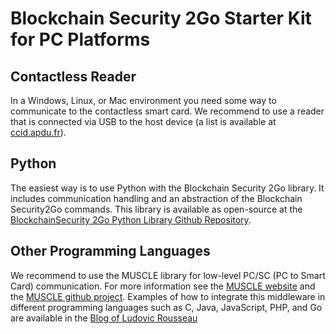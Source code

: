 # Blockchain Security 2Go Starter Kit for PC Platforms

## Contactless Reader
In a Windows, Linux, or Mac environment you need some way to communicate to the contactless smart card. We recommend to use a reader that is connected via USB to the host device (a list is available at [ccid.apdu.fr](https://ccid.apdu.fr/select_readers/?features=contactless)). 

## Python
The easiest way is to use Python with the Blockchain Security 2Go library. It includes communication handling and an abstraction of the Blockchain Security2Go commands. This library is available as open-source at the [BlockchainSecurity 2Go Python Library Github Repository](https://github.com/Infineon/BlockchainSecurity2Go-Python-Library). 

## Other Programming Languages
We recommend to use the MUSCLE library for low-level PC/SC (PC to Smart Card) communication. For more information see the [MUSCLE website](https://muscle.apdu.fr/) and the [MUSCLE github project](https://github.com/LudovicRousseau/PCSC). Examples of how to integrate this middleware in different programming languages such as C, Java, JavaScript, PHP, and Go are available in the [Blog of Ludovic Rousseau](https://ludovicrousseau.blogspot.com/2010/04/pcsc-sample-in-different-languages.html)

<!-- ## RasperryPi Setup
To setup a contactless reader and the Python libary on a RasperryPi follow the steps as described [here](howto_raspi.md). -->
